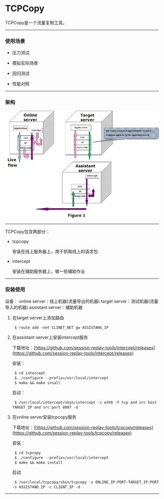 # TCPCopy

TCPCopy是一个流量复制工具。

***

### 使用场景

* 压力测试

* 模拟实际场景

* 回归测试

* 性能对照

***

### 架构

![架构](tcpcopy-arch.gif)

***
TCPCopy包含两部分：

* tcpcopy

	安装在线上服务器上，用于抓取线上的请求包

* intercept

	安装在辅助服务器上，做一些辅助作业


***

### 安装使用

设备：
online server：线上机器(流量导出的机器)
target server：测试机器(流量导入的机器)
assistant server：辅助机器

1. 在target server上添加路由

		$ route add -net CLINET_NET gw ASSISTANG_IP

2. 在assistant server上安装intercept服务

	下载地址：[https://github.com/session-replay-tools/intercept/releases](https://github.com/session-replay-tools/intercept/releases)

	安装：

		$ cd intercept
		$ ./configure --prefix=/usr/local/intercept
		$ make && make insall
		
	启动：

		$ /usr/local/intercept/sbin/intercept -i eth0 -F tcp and src host TARGET_IP and src port 8087 -d

3. 在online server安装tcpcopy服务

	下载地址：[https://github.com/session-replay-tools/tcpcopy/releases](https://github.com/session-replay-tools/tcpcopy/releases)

	安装：

		$ cd tcpcopy
		$ ./configure --prefix=/usr/local/intercept
		$ make && make install

	启动

		$ /usr/local/tcpcopy/sbin/tcpcopy -x ONLINE_IP:PORT-TARGET_IP:PORT -s ASSISTAND_IP -c CLIENT_IP -d

***
